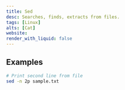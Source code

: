 ```yaml
---
title: Sed
desc: Searches, finds, extracts from files.
tags: [Linux]
alts: [Cat]
website:
render_with_liquid: false
---
```


## Examples

```sh
# Print second line from file
sed -n 2p sample.txt
```